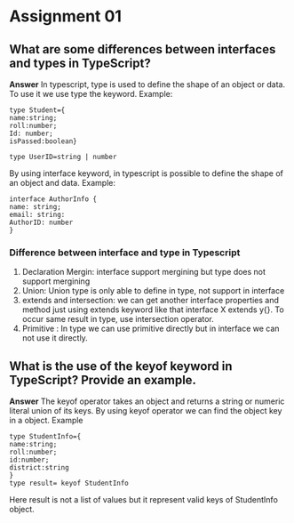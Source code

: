 # Assignment 01

 ## What are some differences between interfaces and types in TypeScript?

**Answer**
In typescript, type is used to define the shape of an object or data. To use it we use type the keyword.
Example: 

```
type Student={
name:string;
roll:number;
Id: number;
isPassed:boolean}

type UserID=string | number

```

By using interface keyword, in typescript is possible to define the shape of an object and data.
Example:
``` 
interface AuthorInfo {
name: string;
email: string:
AuthorID: number
}

```
### Difference between interface and type in Typescript 
1. Declaration Mergin: interface support mergining but type does not support mergining
2. Union: Union type is only able to define in type, not support in interface
3. extends and intersection: we can get another interface properties and method just using extends keyword like that interface X extends y{}. To occur same result in type, use intersection operator.
4. Primitive : In type we can use primitive directly but in interface we can not use it directly.

## What is the use of the keyof keyword in TypeScript? Provide an example.
 **Answer**
 The keyof operator takes an object and returns a string or numeric literal union of its keys.
 By using keyof operator we can find the object key in a object.
 Example
 ```
 type StudentInfo={
name:string;
roll:number;
id:number;
district:string
}
type result= keyof StudentInfo 

```
Here result is not a list of values but it represent valid keys of StudentInfo object.
 

